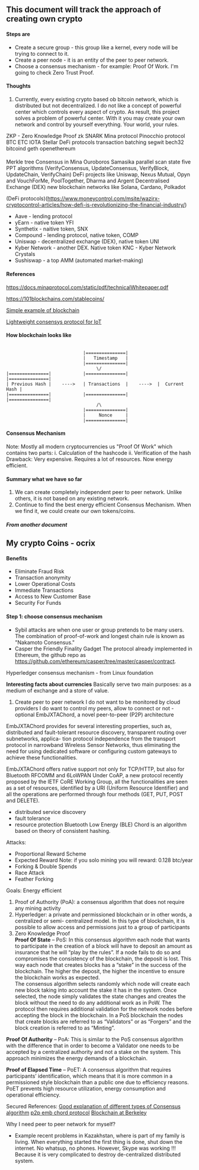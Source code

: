 ## This document will track the approach of creating own crypto

#### Steps are
* Create a secure group - this group like a kernel, every node will be trying to connect to it.
* Create a peer node - it is an entity of the peer to peer network.
* Choose a consensus mechanism - for example: Proof Of Work. I'm going to check Zero Trust Proof.


#### Thoughts

1. Currently, every existing crypto based ob bitcoin network, which is distributed but not decentralized.
I do not like a concept of powerful center which controls every aspect of crypto.
As result, this project solves a problem of powerful center. With it you may create your own network and control by 
yourself everything. Your world, your rules.

ZKP - Zero Knowledge Proof
zk SNARK
Mina protocol
Pinocchio protocol
BTC 
ETC
IOTA
Stellar
DeFi protocols
transaction batching
segwit
bech32
bitcoind
geth
openethereum

####
Merkle tree
Consensus in Mina Ouroboros Samasika
parallel scan state
five PPT algorithms (VerifyConsensus, UpdateConsensus, VerifyBlock, UpdateChain, VerifyChain)
DeFi projects like Uniswap, Nexus Mutual, Opyn and VouchForMe, PoolTogether, Dharma and Argent
Decentralised Exchange (DEX)
new blockchain networks like Solana, Cardano, Polkadot

(DeFi protocols)(https://www.moneycontrol.com/msite/wazirx-cryptocontrol-articles/how-defi-is-revolutionizing-the-financial-industry/)
* Aave - lending protocol
* yEarn - native token YFI
* Synthetix - naitive token, SNX
* Compound - lending protocol, native token, COMP
* Uniswap - decentralized exchange (DEX), native token UNI
* Kyber Network - another DEX. Native token KNC - Kyber Network Crystals
* Sushiswap - a top AMM (automated market-making)



#### References

https://docs.minaprotocol.com/static/pdf/technicalWhitepaper.pdf

https://101blockchains.com/stablecoins/

[Simple example of blockchain](https://www.baeldung.com/java-blockchain)

[Lightweight consensys protocol for IoT](https://arxiv.org/pdf/2005.09443.pdf)


#### How blockchain looks like
```

                             |===============|
                             |   Timestamp   | 
                             |===============|
                                  \/
|===============|            |===============|           |===============| 
| Previous Hash |    ---->   | Transactions  |    ---->  |  Current Hash |
|===============|            |===============|           |===============|
                                  /\
                             |===============|
                             |     Nonce     |
                             |===============| 

```

#### Consensus Mechanism
Note: Mostly all modern cryptocurrencies us "Proof Of Work" which contains two parts: i. Calculation of the hashcode ii.
Verification of the hash
Drawback: Very expensive. Requires a lot of resources. Now energy efficient.



#### Summary what we have so far
1. We can create completely independent peer to peer network. Unlike others, it is not based on any existing network.
2. Continue to find the best energy efficient Consensus Mechanism.
   When we find it, we could create our own tokens/coins.

##### From another document
## My crypto Coins - ocrix

#### Benefits
* Eliminate Fraud Risk
* Transaction anonymity
* Lower Operational Costs
* Immediate Transactions
* Access to New Customer Base
* Security For Funds

#### Step 1: choose consensus mechanism
* Sybil attacks are when one user or group pretends to be many users.
  The combination of proof-of-work and longest chain rule is known as "Nakamoto Consensus."
* Casper the Friendly Finality Gadget
  The protocol already implemented in Ethereum, the github repo as https://github.com/ethereum/casper/tree/master/casper/contract.

Hyperledger consensus mechanism - from Linux foundation

**Interesting facts about currencies**
Basically serve two main purposes: as a medium of exchange and a store of value.

1. Create peer to peer network
   I do not want to be monitored by cloud providers
   I do want to control my peers, allow to connect or not - optional
   EmbJXTAChord, a novel peer-to-peer (P2P) architecture

EmbJXTAChord provides for several interesting properties, such as, distributed and fault-tolerant resource discovery, transparent routing over subnetworks, applica- tion protocol independence from the transport protocol in narrowband Wireless Sensor Networks, thus eliminating the need for using dedicated software or configuring custom gateways to achieve these functionalities.

EmbJXTAChord offers native support not only for TCP/HTTP, but also for Bluetooth RFCOMM and 6LoWPAN
Under CoAP, a new protocol recently proposed by the IETF CoRE Working Group, all the functionalities are seen as a set of resources, identified by a URI (Uniform Resource Identifier) and all the operations are performed through four methods (GET, PUT, POST and DELETE).

* distributed service discovery
* fault tolerance
* resource protection
  Bluetooth Low Energy (BLE)
  Chord is an algorithm based on theory of consistent hashing.

Attacks:
* Proportional Reward Scheme
* Expected Reward
  Note: if you solo mining you will reward: 0.128 btc/year
* Forking & Double Spends
* Race Attack
* Feather Forking


Goals:
Energy efficient
1. Proof of Authority (PoA): a consensus algorithm that does not require any mining activity
2. Hyperledger: a private and permissioned blockchain or in other words, a centralized or semi-
   centralized model. In this type of blockchain, it is possible to allow access and permissions just to a
   group of participants
3. Zero Knowledge Proof  
   **Proof Of State** – PoS: In this consensus algorithm each node that wants to participate in the creation
   of a block will have to deposit an amount as insurance that he will “play by the rules”. If a node fails
   to do so and compromises the consistency of the blockchain, the deposit is lost. This way each node
   that creates blocks has a “stake” in the success of the blockchain. The higher the deposit, the higher
   the incentive to ensure the blockchain works as expected.  
   The consensus algorithm selects randomly which node will create each new block taking into account
   the stake it has in the system. Once selected, the node simply validates the state changes and creates
   the block without the need to do any additional work as in PoW. The protocol then requires additional
   validation for the network nodes before accepting the block in the blockchain. In a PoS blockchain
   the nodes that create blocks are referred to as “Validators” or as “Forgers” and the block creation is
   referred to as “Minting”.


**Proof Of Authority** – PoA: This is similar to the PoS consensus algorithm with the difference that
in order to become a Validator one needs to be accepted by a centralized authority and not a stake on
the system. This approach minimizes the energy demands of a blockchain.

**Proof  of  Elapsed  Time**  –  PoET:  A  consensus  algorithm  that  requires participants’ identification,
which  means  that  it  is  more  common  in  a  permissioned  style  blockchain  than  a  public  one  due  to
efficiency reasons. PoET prevents high resource utilization, energy consumption and
operational efficiency.

Secured
References:
[Good explanation of different types of Consensus algorithm](https://www.itu.int/en/ITU-T/focusgroups/ai4ee/Documents/TS-D.WG2_05-Guidelines%20on%20Energy%20Efficient%20Blockchain%20Systems_Anthopoulos_Nikolau.pdf)
[p2p emb chord protocol](https://arxiv.org/pdf/1711.08218.pdf)
[Blockchain at Berkeley](https://www.youtube.com/watch?v=bMIMkMEM0-Q&list=RDCMUC5sgoRfoSp3jeX4DEqKLwKg&index=13)



Why I need peer to peer network for myself?
* Example recent problems in Kazakhstan, where is part of my family is living.
  When everything started the first thing is done, shut down the internet. No whatsup, no phones.
  However, Skype was working !!! Because it is very complicated to destroy de-centralized distributed system.
